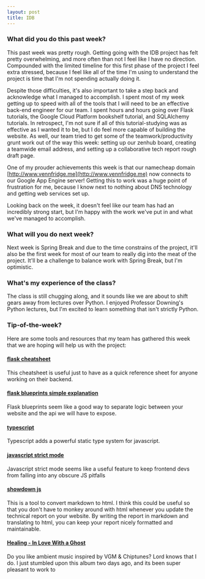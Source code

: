 ```yaml
---
layout: post
title: IDB
---
```


### What did you do this past week? ###

This past week was pretty rough. Getting going with the IDB project has felt
pretty overwhelming, and more often than not I feel like I have no direction.
Compounded with the limited timeline for this first phase of the project I feel
extra stressed, because I feel like all of the time I'm using to understand 
the project is time that I'm not spending actually doing it.

Despite those difficulties, it's also important to take a step back and acknowledge what I managed to
accomplish. I spent most of my week
getting up to speed with all of the tools that I will need to be an
effective back-end engineer for our team. I spent hours and hours going over
Flask tutorials, the Google Cloud Platform bookshelf tutorial, and SQLAlchemy
tutorials. In retrospect, I'm not sure if all of this tutorial-studying was
as effective as I wanted it to be, but I do feel more capable of building
the website. As well, our team tried to get some of the teamwork/productivity
grunt work out of the way this week: setting up our zenhub board, creating a
teamwide email address, and setting up a collaborative tech report rough draft
page.

One of my prouder achievements this week is that our namecheap domain
[http://www.vennfridge.me](http://www.vennfridge.me) now connects to our Google
App Engine server! Getting this to work was a huge point of frustration for me,
because I know next to nothing about DNS technology and getting web services set
up.

Looking back on the week, it doesn't feel like our team has had an incredibly
strong start, but I'm happy with the work we've put in and what we've managed
to accomplish.

### What will you do next week? ###

Next week is Spring Break and due to the time constrains of the project, it'll
also be the first week for most of our team to really dig into the meat of the 
project. It'll be a challenge to balance work with Spring Break, but I'm optimistic.

### What's my experience of the class? ###

The class is still chugging along, and it sounds like we are about to shift gears
away from lectures over Python. I enjoyed Professor Downing's Python lectures,
but I'm excited to learn something that isn't strictly Python.

### Tip-of-the-week? ###

Here are some tools and resources that my team has gathered this week that we
are hoping will help us with the project:

#### [flask cheatsheet](https://scottnm.github.io/SWE-Blog/files/flask-cheatsheet.pdf)
This cheatsheet is useful just to have as a quick reference sheet for anyone
working on their backend.

#### [flask blueprints simple explanation](https://youtu.be/K5LBC3hLl8w)
Flask blueprints seem like a good way to separate logic between your website
and the api we will have to expose.

#### [typescript](https://www.typescriptlang.org/)
Typescript adds a powerful static type system for javascript.

#### [javascript strict mode](http://ejohn.org/blog/ecmascript-5-strict-mode-json-and-more/)
Javascript strict mode seems like a useful feature to keep frontend devs from
falling into any obscure JS pitfalls

#### [showdown js](https://github.com/showdownjs/showdown)
This is a tool to convert markdown to html. I think this could be useful so that
you don't have to monkey around with html whenever you update the technical 
report on your website. By writing the report in markdown and translating to
html, you can keep your report nicely formatted and maintainable.


#### [Healing - In Love With a Ghost](https://inlovewithaghost.bandcamp.com/album/healing)
Do you like ambient music inspired by VGM & Chiptunes? Lord knows that I do. I
just stumbled upon this album two days ago, and its been super pleasant to work
to

